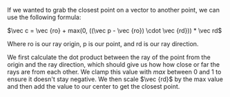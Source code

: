 If we wanted to grab the closest point on a vector to another point, we can use the  following formula:

$\vec c = \vec {ro} + max(0, ((\vec p - \vec {ro}) \cdot \vec {rd})) * \vec rd$

Where ro is our ray origin, p is our point, and rd is our ray direction. 

We first calculate the dot product between the ray of the point from the origin and the ray direction, which should give us how how close or far the rays are from each other. We clamp this value with $max$ between 0 and 1 to ensure it doesn't stay negative. We then scale $\vec {rd}$ by the max value and then add the value to our center to get the closest point.